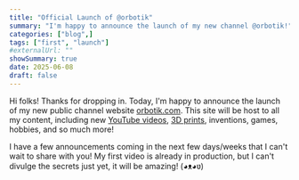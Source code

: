 ```yaml
---
title: "Official Launch of @orbotik"
summary: "I'm happy to announce the launch of my new channel @orbotik!"
categories: ["blog",]
tags: ["first", "launch"]
#externalUrl: ""
showSummary: true
date: 2025-06-08
draft: false
---
```


Hi folks! Thanks for dropping in. Today, I'm happy to announce the launch of my new public channel website [orbotik.com](https://orbotik.com). This site will be host to all my content, including new [YouTube videos](https://youtube.com/orbotik), [3D prints](https://makerworld.com/en/@orbotik), inventions, games, hobbies, and so much more!

I have a few announcements coming in the next few days/weeks that I can't wait to share with you! My first video is already in production, but I can't divulge the secrets just yet, it will be amazing! (◕ᴥ◕ʋ)